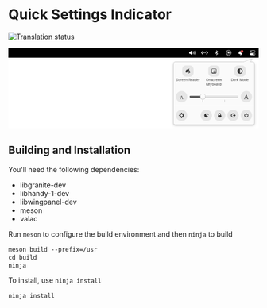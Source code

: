 # Quick Settings Indicator
[![Translation status](https://l10n.elementary.io/widget/wingpanel/quick-settings/svg-badge.svg)](https://l10n.elementary.io/engage/wingpanel/)

![](https://raw.githubusercontent.com/elementary/quick-settings/main/data/screenshot.png)

## Building and Installation

You'll need the following dependencies:

* libgranite-dev
* libhandy-1-dev
* libwingpanel-dev
* meson
* valac

Run `meson` to configure the build environment and then `ninja` to build

    meson build --prefix=/usr
    cd build
    ninja

To install, use `ninja install`

    ninja install
